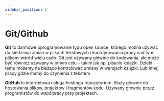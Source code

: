 ```yaml
---
sidebar_position: 2
---
```


# Git/Github

**Git** to darmowe oprogramowanie typu open source, którego można używać do śledzenia zmian w plikach tekstowych i koordynowania pracy nad tymi plikami wśród wielu osób. Git jest używany głównie do kodowania, ale może być również używany w innym celu – takim jak np. pisanie książki. Dzięki temu możemy na bieżąco kontrolować zmiany w wersjach książki. Lub innej pracy gdzie mamy do czynienia z tekstem

**GitHub** to internetowa usługa hostingu repozytorium. Służy głównie do hostowania plików, projektów i fragmentów kodu. Używany głównie przez programistów do współpracy przy projektach.